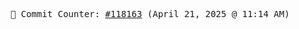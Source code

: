 <p align="center">
    <samp>
        📮 Commit Counter: <a href="https://github.com/Javascript-void0/Javascript-void0/commits/main">#118163</a> (April 21, 2025 @ 11:14 AM)
    </samp>
</p>